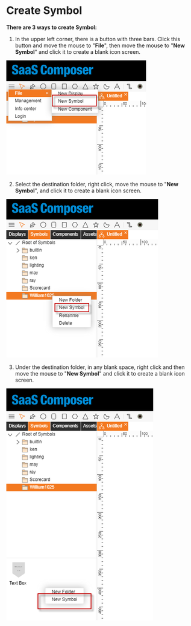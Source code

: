 # Create Symbol
**There are 3 ways to create Symbol:**

1.	In the upper left corner, there is a button with three bars. 
Click this button and move the mouse to "**File**", then move the mouse to "**New Symbol**" and click it to create a blank icon screen.

![创建图标1v2.png](image011.png)

2.	Select the destination folder, right click, move the mouse to "**New Symbol**", and click it to create a blank icon screen.

![创建图标2v2.png](image012.png)

3.	Under the destination folder, in any blank space, right click and then move the mouse to "**New Symbol**" and click it to create a blank icon screen.

![创建图标3v2.png](image013.png)


